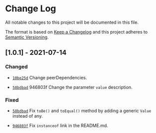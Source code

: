 
# Change Log

All notable changes to this project will be documented in this file.

The format is based on [Keep a Changelog](http://keepachangelog.com/)
and this project adheres to [Semantic Versioning](http://semver.org/).

## [1.0.1] - 2021-07-14
  
### Changed

- [`10be25d`][10be25d]
  Change peerDependencies.

- [`58bdbad`][58bdbad]
  946803f Change the parameter `value` description.

### Fixed

- [`58bdbad`][58bdbad]
  Fix `toBe()` and `toEqual()` method by adding a generic `Value` instead of any.

- [`946803f`][946803f]
  Fix `instanceof` link in the README.md.

[10be25d]: https://github.com/angular-package/testing/commit/10be25daffacf87f38b469b999cbb2b213fb90a1
[58bdbad]: https://github.com/angular-package/testing/commit/58bdbadf4fc62aed1fac3680168bb8bb8e35e5dd
[946803f]: https://github.com/angular-package/testing/commit/946803f1a8770aaeeab0821f0efc8e8ad932fd7d
